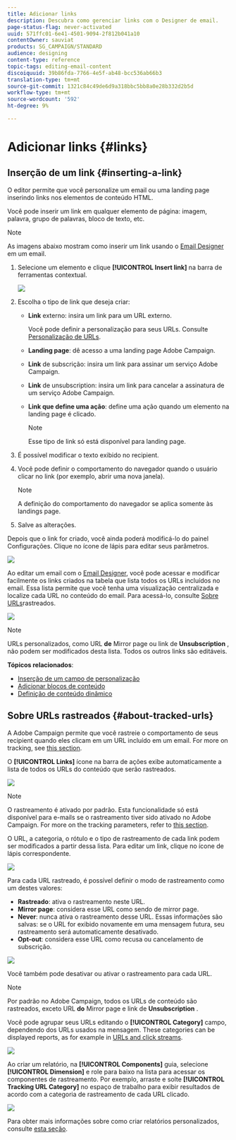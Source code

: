 ```yaml
---
title: Adicionar links
description: Descubra como gerenciar links com o Designer de email.
page-status-flag: never-activated
uuid: 571ffc01-6e41-4501-9094-2f812b041a10
contentOwner: sauviat
products: SG_CAMPAIGN/STANDARD
audience: designing
content-type: reference
topic-tags: editing-email-content
discoiquuid: 39b86fda-7766-4e5f-ab48-bcc536ab66b3
translation-type: tm+mt
source-git-commit: 1321c84c49de6d9a318bbc5bb8a0e28b332d2b5d
workflow-type: tm+mt
source-wordcount: '592'
ht-degree: 9%

---
```



# Adicionar links {#links}

## Inserção de um link {#inserting-a-link}

O editor permite que você personalize um email ou uma landing page inserindo links nos elementos de conteúdo HTML.

Você pode inserir um link em qualquer elemento de página: imagem, palavra, grupo de palavras, bloco de texto, etc.

>[!NOTE]
>
>As imagens abaixo mostram como inserir um link usando o [Email Designer](../../designing/using/designing-content-in-adobe-campaign.md) em um email.

1. Selecione um elemento e clique **[!UICONTROL Insert link]** na barra de ferramentas contextual.

   ![](assets/des_insert_link.png)

1. Escolha o tipo de link que deseja criar:

   * **Link** externo: insira um link para um URL externo.

      Você pode definir a personalização para seus URLs. Consulte [Personalização de URLs](../../designing/using/using-reusable-content.md#creating-a-content-fragment).

   * **Landing page**: dê acesso a uma landing page Adobe Campaign.
   * **Link** de subscrição: insira um link para assinar um serviço Adobe Campaign.
   * **Link** de unsubscription: insira um link para cancelar a assinatura de um serviço Adobe Campaign.
   * **Link que define uma ação**: define uma ação quando um elemento na landing page é clicado.

      >[!NOTE]
      >
      >Esse tipo de link só está disponível para landing page.

1. É possível modificar o texto exibido no recipient.
1. Você pode definir o comportamento do navegador quando o usuário clicar no link (por exemplo, abrir uma nova janela).

   >[!NOTE]
   >
   >A definição do comportamento do navegador se aplica somente às landings page.

1. Salve as alterações.

Depois que o link for criado, você ainda poderá modificá-lo do painel Configurações. Clique no ícone de lápis para editar seus parâmetros.

![](assets/des_link_edit.png)

Ao editar um email com o [Email Designer](../../designing/using/designing-content-in-adobe-campaign.md), você pode acessar e modificar facilmente os links criados na tabela que lista todos os URLs incluídos no email. Essa lista permite que você tenha uma visualização centralizada e localize cada URL no conteúdo do email. Para acessá-lo, consulte [Sobre URLs](#about-tracked-urls)rastreados.

![](assets/des_link_list.png)

>[!NOTE]
>
>URLs personalizados, como URL **de** Mirror page ou link de **Unsubscription** , não podem ser modificados desta lista. Todos os outros links são editáveis.

**Tópicos relacionados**:

* [Inserção de um campo de personalização](../../designing/using/personalization.md#inserting-a-personalization-field)
* [Adicionar blocos de conteúdo](../../designing/using/personalization.md#adding-a-content-block)
* [Definição de conteúdo dinâmico](../../designing/using/personalization.md#defining-dynamic-content-in-an-email)

## Sobre URLs rastreados {#about-tracked-urls}

A Adobe Campaign permite que você rastreie o comportamento de seus recipient quando eles clicam em um URL incluído em um email. For more on tracking, see [this section](../../sending/using/tracking-messages.md#about-tracking).

O **[!UICONTROL Links]** ícone na barra de ações exibe automaticamente a lista de todos os URLs do conteúdo que serão rastreados.

![](assets/des_links.png)

>[!NOTE]
>
>O rastreamento é ativado por padrão. Esta funcionalidade só está disponível para e-mails se o rastreamento tiver sido ativado no Adobe Campaign. For more on the tracking parameters, refer to [this section](../../administration/using/configuring-email-channel.md#tracking-parameters).

O URL, a categoria, o rótulo e o tipo de rastreamento de cada link podem ser modificados a partir dessa lista. Para editar um link, clique no ícone de lápis correspondente.

![](assets/des_links_tracking.png)

Para cada URL rastreado, é possível definir o modo de rastreamento como um destes valores:

* **Rastreado**: ativa o rastreamento neste URL.
* **Mirror page**: considera esse URL como sendo de mirror page.
* **Never**: nunca ativa o rastreamento desse URL. Essas informações são salvas: se o URL for exibido novamente em uma mensagem futura, seu rastreamento será automaticamente desativado.
* **Opt-out**: considera esse URL como recusa ou cancelamento de subscrição.

![](assets/des_link_tracking_type.png)

Você também pode desativar ou ativar o rastreamento para cada URL.

>[!NOTE]
>
>Por padrão no Adobe Campaign, todos os URLs de conteúdo são rastreados, exceto URL **do** Mirror page e link de **Unsubscription** .

Você pode agrupar seus URLs editando o **[!UICONTROL Category]** campo, dependendo dos URLs usados na mensagem. These categories can be displayed reports, as for example in [URLs and click streams](../../reporting/using/urls-and-click-streams.md).

![](assets/des_link_tracking_category.png)

Ao criar um relatório, na **[!UICONTROL Components]** guia, selecione **[!UICONTROL Dimension]** e role para baixo na lista para acessar os componentes de rastreamento. Por exemplo, arraste e solte **[!UICONTROL Tracking URL Category]** no espaço de trabalho para exibir resultados de acordo com a categoria de rastreamento de cada URL clicado.

![](assets/des_link_tracking_report.png)

Para obter mais informações sobre como criar relatórios personalizados, consulte [esta seção](../../reporting/using/about-dynamic-reports.md).
